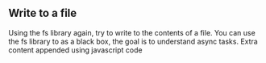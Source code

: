 ## Write to a file
Using the fs library again, try to write to the contents of a file.
You can use the fs library to as a black box, the goal is to understand async tasks.
Extra content appended using javascript code